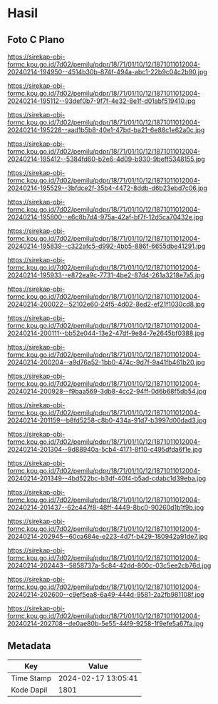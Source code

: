 # Hasil

## Foto C Plano

https://sirekap-obj-formc.kpu.go.id/7d02/pemilu/pdpr/18/71/01/10/12/1871011012004-20240214-194950--4514b30b-874f-494a-abc1-22b9c04c2b90.jpg

https://sirekap-obj-formc.kpu.go.id/7d02/pemilu/pdpr/18/71/01/10/12/1871011012004-20240214-195112--93def0b7-9f7f-4e32-8e1f-d01abf519410.jpg

https://sirekap-obj-formc.kpu.go.id/7d02/pemilu/pdpr/18/71/01/10/12/1871011012004-20240214-195228--aad1b5b8-40e1-47bd-ba21-6e88c1e62a0c.jpg

https://sirekap-obj-formc.kpu.go.id/7d02/pemilu/pdpr/18/71/01/10/12/1871011012004-20240214-195412--5384fd60-b2e6-4d09-b930-9beff5348155.jpg

https://sirekap-obj-formc.kpu.go.id/7d02/pemilu/pdpr/18/71/01/10/12/1871011012004-20240214-195529--3bfdce2f-35b4-4472-8ddb-d6b23ebd7c06.jpg

https://sirekap-obj-formc.kpu.go.id/7d02/pemilu/pdpr/18/71/01/10/12/1871011012004-20240214-195800--e6c8b7d4-975a-42af-bf7f-12d5ca70432e.jpg

https://sirekap-obj-formc.kpu.go.id/7d02/pemilu/pdpr/18/71/01/10/12/1871011012004-20240214-195839--c322afc5-d992-4bb5-886f-6655dbe41291.jpg

https://sirekap-obj-formc.kpu.go.id/7d02/pemilu/pdpr/18/71/01/10/12/1871011012004-20240214-195933--e872ea9c-7731-4be2-87d4-261a3218e7a5.jpg

https://sirekap-obj-formc.kpu.go.id/7d02/pemilu/pdpr/18/71/01/10/12/1871011012004-20240214-200022--52102e60-24f5-4d02-8ed2-ef21f1030cd8.jpg

https://sirekap-obj-formc.kpu.go.id/7d02/pemilu/pdpr/18/71/01/10/12/1871011012004-20240214-200111--bb52e044-13e2-47df-9e84-7e2645bf0388.jpg

https://sirekap-obj-formc.kpu.go.id/7d02/pemilu/pdpr/18/71/01/10/12/1871011012004-20240214-200204--a9d76a52-1bb0-474c-9d7f-9a41fb461b20.jpg

https://sirekap-obj-formc.kpu.go.id/7d02/pemilu/pdpr/18/71/01/10/12/1871011012004-20240214-200928--f9baa569-3db8-4cc2-94ff-0d6b68f5db54.jpg

https://sirekap-obj-formc.kpu.go.id/7d02/pemilu/pdpr/18/71/01/10/12/1871011012004-20240214-201159--b8fd5258-c8b0-434a-91d7-b3997d00dad3.jpg

https://sirekap-obj-formc.kpu.go.id/7d02/pemilu/pdpr/18/71/01/10/12/1871011012004-20240214-201304--9d88940a-5cb4-4171-8f10-c495dfda6f1e.jpg

https://sirekap-obj-formc.kpu.go.id/7d02/pemilu/pdpr/18/71/01/10/12/1871011012004-20240214-201349--4bd522bc-b3df-40f4-b5ad-cdabc1d39eba.jpg

https://sirekap-obj-formc.kpu.go.id/7d02/pemilu/pdpr/18/71/01/10/12/1871011012004-20240214-201437--62c447f8-48ff-4449-8bc0-90260d1b1f9b.jpg

https://sirekap-obj-formc.kpu.go.id/7d02/pemilu/pdpr/18/71/01/10/12/1871011012004-20240214-202945--60ca684e-e223-4d7f-b429-180942a91de7.jpg

https://sirekap-obj-formc.kpu.go.id/7d02/pemilu/pdpr/18/71/01/10/12/1871011012004-20240214-202443--5858737a-5c84-42dd-800c-03c5ee2cb76d.jpg

https://sirekap-obj-formc.kpu.go.id/7d02/pemilu/pdpr/18/71/01/10/12/1871011012004-20240214-202600--c9ef5ea8-6a49-444d-9581-2a2fb981108f.jpg

https://sirekap-obj-formc.kpu.go.id/7d02/pemilu/pdpr/18/71/01/10/12/1871011012004-20240214-202708--de0ae80b-5e55-44f9-9258-1f9efe5a67fa.jpg


## Metadata

| Key        | Value               |
| ---------- | ------------------- |
| Time Stamp | 2024-02-17 13:05:41 |
| Kode Dapil | 1801                |



